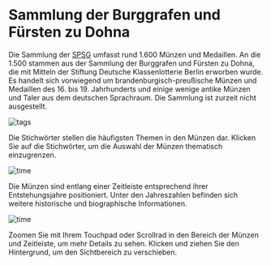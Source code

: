 # Sammlung der Burggrafen und Fürsten zu Dohna

Die Sammlung der [SPSG](http://spsg.de) umfasst rund 1.600 Münzen und Medaillen. An die 1.500 stammen aus der Sammlung der Burggrafen und Fürsten zu Dohna, die mit Mitteln der Stiftung Deutsche Klassenlotterie Berlin erworben wurde. Es handelt sich vorwiegend um brandenburgisch-preußische Münzen und Medaillen des 16. bis 19. Jahrhunderts und einige wenige antike Münzen und Taler aus dem deutschen Sprachraum. Die Sammlung ist zurzeit nicht ausgestellt.

![tags](img/infobar_tags_b.svg)

Die Stichwörter stellen die häufigsten Themen in den Münzen dar. Klicken Sie auf die Stichwörter, um die Auswahl der Münzen thematisch einzugrenzen.

![time](img/infobar_time_b.svg)

Die Münzen sind entlang einer Zeitleiste entsprechend ihrer Entstehungsjahre positioniert. Unter den Jahreszahlen befinden sich weitere historische und biographische Informationen.

![time](img/infobar_scroll_b.svg)

Zoomen Sie mit Ihrem Touchpad oder Scrollrad in den Bereich der Münzen und Zeitleiste, um mehr Details zu sehen. Klicken und ziehen Sie den Hintergrund, um den Sichtbereich zu verschieben.